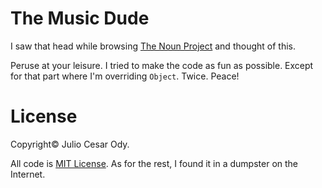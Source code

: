 # The Music Dude

I saw that head while browsing [The Noun Project](http://thenounproject.com) and thought of this.

Peruse at your leisure. I tried to make the code as fun as possible. Except for that part where
I'm overriding `Object`. Twice. Peace!

# License

Copyright© Julio Cesar Ody.

All code is [MIT License](http://mit-license.org/). As for the rest, I found it in a dumpster on the Internet.